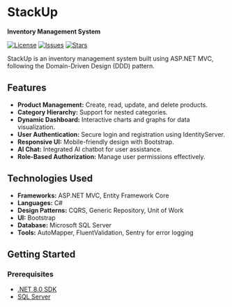 # StackUp

**Inventory Management System**

[![License](https://img.shields.io/github/license/hasanhmbt/StackUp)](LICENSE)
[![Issues](https://img.shields.io/github/issues/hasanhmbt/StackUp)](https://github.com/hasanhmbt/StackUp/issues)
[![Stars](https://img.shields.io/github/stars/hasanhmbt/StackUp)](https://github.com/hasanhmbt/StackUp/stargazers)

StackUp is an inventory management system built using ASP.NET MVC, following the Domain-Driven Design (DDD) pattern.

## Features

- **Product Management:** Create, read, update, and delete products.
- **Category Hierarchy:** Support for nested categories.
- **Dynamic Dashboard:** Interactive charts and graphs for data visualization.
- **User Authentication:** Secure login and registration using IdentityServer.
- **Responsive UI:** Mobile-friendly design with Bootstrap.
- **AI Chat:** Integrated AI chatbot for user assistance.
- **Role-Based Authorization:** Manage user permissions effectively.

## Technologies Used

- **Frameworks:** ASP.NET MVC, Entity Framework Core
- **Languages:** C#
- **Design Patterns:** CQRS, Generic Repository, Unit of Work
- **UI:** Bootstrap
- **Database:** Microsoft SQL Server
- **Tools:** AutoMapper, FluentValidation, Sentry for error logging

## Getting Started

### Prerequisites

- [.NET 8.0 SDK](https://dotnet.microsoft.com/download/dotnet/8.0)
- [SQL Server](https://www.microsoft.com/en-us/sql-server/sql-server-downloads)

 
